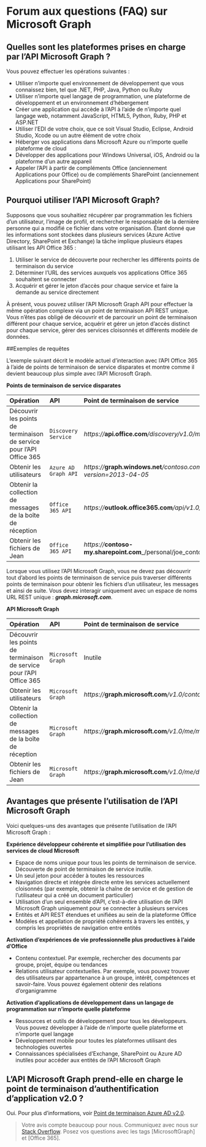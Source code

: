 
# <a name="microsoft-graph-frequently-asked-questions-(faqs)"></a>Forum aux questions (FAQ) sur Microsoft Graph 

## <a name="what-platforms-are-supported-by-microsoft-graph-api?"></a>Quelles sont les plateformes prises en charge par l’API Microsoft Graph ?
<!--
Apps can use the Microsoft Graph API to perform create, read, update, and delete (CRUD) operations on data sources and entities, giving them seamless access to work data. 

**Ease of use--one endpoint, all Office 365 data under one roof**

You can use the API in four steps:
1.  Select your programming language and development environment.
2.  Build your app.
3.  Optionally, host your app in Microsoft Azure or any cloud platform you choose.
4.  Authenticate your users by using single sign-on with Azure AD.

As a developer you can use the API to create custom apps that access and interact with all the richness of enterprise and productivity data--users, groups, organizational contacts, files, folders, mail, calendar, insights and relationships--and build apps across all mobile, web, and desktop platforms. No matter your development platform or tools. Using a single service endpoint to access those entities and data. And a single authentication flow.  -->

Vous pouvez effectuer les opérations suivantes :

<!--Just like in Office 365 APIs, Office 365 unified endpoint API  allows you to build apps using any development environment of your choice:  -->

- Utiliser n’importe quel environnement de développement que vous connaissez bien, tel que .NET, PHP, Java, Python ou Ruby
- Utiliser n’importe quel langage de programmation, une plateforme de développement et un environnement d’hébergement
- Créer une application qui accède à l’API à l’aide de n’importe quel langage web, notamment JavaScript, HTML5, Python, Ruby, PHP et ASP.NET  
- Utiliser l’EDI de votre choix, que ce soit Visual Studio, Eclipse, Android Studio, Xcode ou un autre élément de votre choix
- Héberger vos applications dans Microsoft Azure ou n’importe quelle plateforme de cloud
- Développer des applications pour Windows Universal, iOS, Android ou la plateforme d’un autre appareil
- Appeler l’API à partir de compléments Office (anciennement Applications pour Office) ou de compléments SharePoint (anciennement Applications pour SharePoint)
 


## <a name="why-use-microsoft-graph-api?"></a>Pourquoi utiliser l’API Microsoft Graph?

Supposons que vous souhaitiez récupérer par programmation les fichiers d’un utilisateur, l’image de profil, et rechercher le responsable de la dernière personne qui a modifié ce fichier dans votre organisation. Étant donné que les informations sont stockées dans plusieurs services (Azure Active Directory, SharePoint et Exchange) la tâche implique plusieurs étapes utilisant les API Office 365 : 

1. Utiliser le service de découverte pour rechercher les différents points de terminaison du service 
2. Déterminer l’URL des services auxquels vos applications Office 365 souhaitent se connecter
3. Acquérir et gérer le jeton d’accès pour chaque service et faire la demande au service directement

À présent, vous pouvez utiliser l’API Microsoft Graph API pour effectuer la même opération complexe via un point de terminaison API REST unique. Vous n’êtes pas obligé de découvrir et de parcourir un point de terminaison différent pour chaque service, acquérir et gérer un jeton d’accès distinct pour chaque service, gérer des services cloisonnés et différents modèle de données.

##<a name="sample-queries"></a>Exemples de requêtes

L’exemple suivant décrit le modèle actuel d’interaction avec l’API Office 365 à l’aide de points de terminaison de service disparates et montre comme il devient beaucoup plus simple avec l’API Microsoft Graph.

**Points de terminaison de service disparates**

|   **Opération**                  |  **API**                          |  **Point de terminaison de service** |
|:-----------------------------|:-----------------------------------------|:-----------------|
| Découvrir les points de terminaison de service pour l’API Office 365               |     `Discovery Service`           | _https://_**api.office.com**_/discovery/v1.0/me/services_ |
| Obtenir les utilisateurs           |     `Azure AD Graph API` | _https://_**graph.windows.net**_/contoso.com/users?api-version=2013-04-05_|
| Obtenir la collection de messages de la boîte de réception       |     `Office 365 API`           | _https://_**outlook.office365.com**_/api/v1.0/me/messages_  |
| Obtenir les fichiers de Jean   |     `Office 365 API`  | _https://_**contoso-my.sharepoint.com**_/personal/joe_contoso_com/_api/v1.0/files_ |


Lorsque vous utilisez l’API Microsoft Graph, vous ne devez pas découvrir tout d’abord les points de terminaison de service puis traverser différents points de terminaison pour obtenir les fichiers d’un utilisateur, les messages et ainsi de suite. Vous devez interagir uniquement avec un espace de noms URL REST unique : _**graph.microsoft.com**_.

**API Microsoft Graph**

|   **Opération**                  |  **API**                          |  **Point de terminaison de service** |
|:-----------------------------|:-----------------------------------------|:-----------------|
| Découvrir les points de terminaison de service pour l’API Office 365                |     `Microsoft Graph`           | Inutile |
| Obtenir les utilisateurs           |     `Microsoft Graph` | _https://_**graph.microsoft.com**_/v1.0/contoso.onmicrosoft.com/users_ |
| Obtenir la collection de messages de la boîte de réception       |     `Microsoft Graph`           | _https://_**graph.microsoft.com**_/v1.0/me/messages_  |
| Obtenir les fichiers de Jean   |     `Microsoft Graph `  | _https://_**graph.microsoft.com**_/v1.0/me/drive/root/children_ |


## <a name="what're-the-benefits-of-using-microsoft-graph-api?"></a>Avantages que présente l’utilisation de l’API Microsoft Graph

Voici quelques-uns des avantages que présente l’utilisation de l’API Microsoft Graph :

**Expérience développeur cohérente et simplifiée pour l’utilisation des services de cloud Microsoft**

-   Espace de noms unique pour tous les points de terminaison de service. Découverte de point de terminaison de service inutile.
-   Un seul jeton pour accéder à toutes les ressources
-   Navigation directe et intégrée directe entre les services actuellement cloisonnés (par exemple, obtenir la chaîne de service et de gestion de l’utilisateur qui a créé un document particulier)
-   Utilisation d’un seul ensemble d’API, c’est-à-dire utilisation de l’API Microsoft Graph uniquement pour se connecter à plusieurs services
-   Entités et API REST étendues et unifiées au sein de la plateforme Office 
-   Modèles et appellation de propriété cohérents à travers les entités, y compris les propriétés de navigation entre entités

**Activation d’expériences de vie professionnelle plus productives à l’aide d’Office**

-   Contenu contextuel. Par exemple, rechercher des documents par groupe, projet, équipe ou tendances
-   Relations utilisateur contextuelles. Par exemple, vous pouvez trouver des utilisateurs par appartenance à un groupe, intérêt, compétences et savoir-faire.  Vous pouvez également obtenir des relations d’organigramme

**Activation d’applications de développement dans un langage de programmation sur n’importe quelle plateforme**

-   Ressources et outils de développement pour tous les développeurs. Vous pouvez développer à l’aide de n’importe quelle plateforme et n’importe quel langage 
-   Développement mobile pour toutes les plateformes utilisant des technologies ouvertes  
-   Connaissances spécialisées d’Exchange, SharePoint ou Azure AD inutiles pour accéder aux entités de l’API Microsoft Graph

<!---<a name="msg_v2auth"> </a>-->

## <a name="does-microsoft-graph-api-support-v2.0-app-authentication-endpoint?"></a>L’API Microsoft Graph prend-elle en charge le point de terminaison d’authentification d’application v2.0 ?

Oui.  Pour plus d’informations, voir [Point de terminaison Azure AD v2.0](http://graph.microsoft.io/docs/authorization/converged_auth).


  > Votre avis compte beaucoup pour nous. Communiquez avec nous sur [Stack Overflow](http://stackoverflow.com/questions/tagged/office365). Posez vos questions avec les tags [MicrosoftGraph] et [Office 365].








